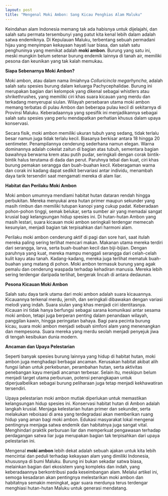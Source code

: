 ```yaml
---
layout: post
title: "Mengenal Moki Ambon: Sang Kicau Penghias Alam Maluku"
---
```


Keindahan alam Indonesia memang tak ada habisnya untuk dijelajahi, dan salah satu permata tersembunyi yang patut kita kenal lebih dalam adalah satwa endemiknya. Di Kepulauan Maluku, terbentang sebuah permadani hijau yang menyimpan kekayaan hayati luar biasa, dan salah satu penghuninya yang memikat adalah **moki ambon**. Burung yang satu ini, meski mungkin belum setenar burung endemik lainnya di tanah air, memiliki pesona dan keunikan yang tak kalah memukau.

**Siapa Sebenarnya Moki Ambon?**

Moki ambon, atau dalam nama ilmiahnya *Colluricincla megarhyncha*, adalah salah satu spesies burung dalam keluarga Pachycephalidae. Burung ini merupakan bagian dari kelompok yang dikenal sebagai whistlers atau shrikethrushes, yang memiliki ciri khas suara kicauan yang merdu dan terkadang menyerupai siulan. Wilayah persebaran utama moki ambon memang terbatas di pulau Ambon dan beberapa pulau kecil di sekitarnya di Provinsi Maluku. Keberadaannya yang spesifik ini menjadikannya sebagai salah satu spesies yang perlu mendapatkan perhatian khusus dalam upaya konservasi.

Secara fisik, moki ambon memiliki ukuran tubuh yang sedang, tidak terlalu besar namun juga tidak terlalu kecil. Biasanya berkisar antara 18 hingga 20 sentimeter. Penampilannya cenderung sederhana namun elegan. Warna dominannya adalah cokelat zaitun di bagian atas tubuh, sementara bagian bawahnya berwarna krem atau putih pudar, seringkali dengan corak bintik-bintik halus terutama di dada dan perut. Paruhnya tebal dan kuat, ciri khas burung pemakan serangga dan buah-buahan kecil. Keberagaman warna dan corak ini kadang dapat sedikit bervariasi antar individu, menambah daya tarik tersendiri saat mengamati mereka di alam liar.

**Habitat dan Perilaku Moki Ambon**

Moki ambon umumnya mendiami habitat hutan dataran rendah hingga perbukitan. Mereka menyukai area hutan primer maupun sekunder yang masih rimbun dan memiliki tutupan kanopi yang cukup padat. Keberadaan pohon-pohon tinggi, semak belukar, serta sumber air yang memadai sangat krusial bagi kelangsungan hidup spesies ini. Di hutan-hutan Ambon yang masih lestari, suara kicauan moki ambon seringkali terdengar memecah kesunyian, menjadi bagian tak terpisahkan dari harmoni alam.

Perilaku moki ambon cenderung aktif di pagi dan sore hari, saat itulah mereka paling sering terlihat mencari makan. Makanan utama mereka terdiri dari serangga, larva, serta buah-buahan kecil dan biji-bijian. Dengan paruhnya yang kuat, mereka mampu menggali serangga dari celah-celah kulit kayu atau tanah. Kadang-kadang, mereka juga terlihat mematuk buah-buahan yang matang di pohon. Moki ambon termasuk burung yang agak pemalu dan cenderung waspada terhadap kehadiran manusia. Mereka lebih sering terdengar daripada terlihat, bergerak lincah di antara dedaunan.

**Pesona Kicauan Moki Ambon**

Salah satu daya tarik utama dari moki ambon adalah suara kicauannya. Kicauannya terkenal merdu, jernih, dan seringkali dibawakan dengan variasi melodi yang indah. Suara siulan yang khas menjadi ciri identitasnya. Kicauan ini tidak hanya berfungsi sebagai sarana komunikasi antar sesama moki ambon, tetapi juga berperan penting dalam penandaan wilayah, panggilan kawin, hingga peringatan bahaya. Bagi para pecinta burung kicau, suara moki ambon menjadi sebuah simfoni alam yang menenangkan dan mempesona. Suara mereka yang merdu seolah menjadi penyejuk jiwa di tengah kesibukan dunia modern.

**Ancaman dan Upaya Pelestarian**

Seperti banyak spesies burung lainnya yang hidup di habitat hutan, moki ambon juga menghadapi berbagai ancaman. Kerusakan habitat akibat alih fungsi lahan untuk perkebunan, perambahan hutan, serta aktivitas penebangan kayu menjadi ancaman terbesar. Selain itu, meskipun belum menjadi target utama perburuan, potensi penangkapan untuk diperjualbelikan sebagai burung peliharaan juga tetap menjadi kekhawatiran tersendiri.

Upaya pelestarian moki ambon mutlak diperlukan untuk memastikan kelangsungan hidup spesies ini. Konservasi habitat hutan di Ambon adalah langkah krusial. Menjaga kelestarian hutan primer dan sekunder, serta melakukan reboisasi di area yang terdegradasi akan memberikan ruang hidup yang aman bagi moki ambon. Edukasi masyarakat lokal mengenai pentingnya menjaga satwa endemik dan habitatnya juga sangat vital. Menghindari praktik perburuan liar dan memperkuat pengawasan terhadap perdagangan satwa liar juga merupakan bagian tak terpisahkan dari upaya pelestarian ini.

Mengenal **moki ambon** lebih dekat adalah sebuah ajakan untuk kita lebih mencintai dan peduli terhadap kekayaan alam yang dimiliki Indonesia, khususnya di bumi Maluku. Burung ini bukan sekadar satwa biasa, melainkan bagian dari ekosistem yang kompleks dan indah, yang keberadaannya berkontribusi pada keseimbangan alam. Melalui artikel ini, semoga kesadaran akan pentingnya melestarikan moki ambon dan habitatnya semakin meningkat, agar suara merdunya terus terdengar menghiasi hutan-hutan Maluku untuk generasi mendatang.
